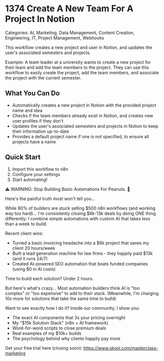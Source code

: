 # 1374 Create A New Team For A Project In Notion

Categories: AI, Marketing, Data Management, Content Creation, Engineering, IT, Project Management, Webhooks

This workflow creates a new project and user in Notion, and updates the user's associated semesters and projects.

Example: A team leader at a university wants to create a new project for their team and add the team members to the project. They can use this workflow to easily create the project, add the team members, and associate the project with the current semester.

## What You Can Do
- Automatically creates a new project in Notion with the provided project name and idea
- Checks if the team members already exist in Notion, and creates new user profiles if they don't
- Updates the user's associated semesters and projects in Notion to keep their information up-to-date
- Provides a default project name if one is not specified, to ensure all projects have a name

## Quick Start
1. Import this workflow to n8n
2. Configure your settings
3. Start automating!

⚠️ WARNING: Stop Building Basic Automations For Peanuts. 🚫

Here's the painful truth most won't tell you...

While 90% of builders are stuck selling $500 n8n workflows (and working way too hard)...
I'm consistently closing $6k-13k deals by doing ONE thing differently:
I combine simple automations with custom AI that takes less than a week to build.

Recent client wins:
* Turned a basic invoicing headache into a $6k project that saves my client 20 hours/week
* Built a lead generation machine for law firms - they happily paid $13k (and it runs 24/7)
* Created AI-powered SEO automation that beats funded companies (using $0 in AI costs)

Time to build each solution? Under 2 hours.

But here's what's crazy...
Most automation builders think AI is "too complex" or "too expensive" to add to their stack.
(Meanwhile, I'm charging 10x more for solutions that take the same time to build)

Want to see exactly how I do it?
Inside our community, I show you:
* The exact AI components that 3x your pricing overnight
* My "$15k Solution Stack" (n8n + AI framework)
* Word-for-word scripts to close premium deals
* Real examples of my $10k+ builds
* The psychology behind why clients happily pay more

Get your free trial here (closing soon): https://www.skool.com/masterclass-marketing

